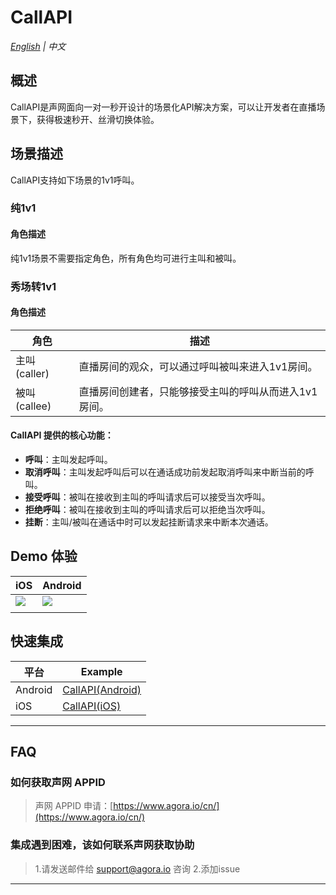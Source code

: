 # CallAPI

*[English](README.md) | 中文*

## 概述

CallAPI是声网面向一对一秒开设计的场景化API解决方案，可以让开发者在直播场景下，获得极速秒开、丝滑切换体验。

## 场景描述
CallAPI支持如下场景的1v1呼叫。

### 纯1v1
#### 角色描述
纯1v1场景不需要指定角色，所有角色均可进行主叫和被叫。

### 秀场转1v1

#### 角色描述

| 角色         | 描述                          |
|------------|-----------------------------|
| 主叫(caller) | 直播房间的观众，可以通过呼叫被叫来进入1v1房间。    |
| 被叫(callee) | 直播房间创建者，只能够接受主叫的呼叫从而进入1v1房间。 |

#### CallAPI 提供的核心功能：
- **呼叫**：主叫发起呼叫。
- **取消呼叫**：主叫发起呼叫后可以在通话成功前发起取消呼叫来中断当前的呼叫。
- **接受呼叫**：被叫在接收到主叫的呼叫请求后可以接受当次呼叫。
- **拒绝呼叫**：被叫在接收到主叫的呼叫请求后可以拒绝当次呼叫。
- **挂断**：主叫/被叫在通话中时可以发起挂断请求来中断本次通话。



## Demo 体验     

| iOS                                                                              | Android                                                                          |  
|----------------------------------------------------------------------------------|----------------------------------------------------------------------------------|
| ![](https://fullapp.oss-cn-beijing.aliyuncs.com/scenario_api/1v1_qrcode_ios.png) | ![](https://fullapp.oss-cn-beijing.aliyuncs.com/scenario_api/1v1_qrcode_android.png) |  
|                                                                                  |                                                                                  |  

## 快速集成


| 平台     | Example                   |
|---------|------------------------|
| Android | [CallAPI(Android)](Android) |
| iOS     | [CallAPI(iOS)](iOS)   |

---

## FAQ

### 如何获取声网 APPID

> 声网 APPID 申请：[https://www.agora.io/cn/](https://www.agora.io/cn/)


### 集成遇到困难，该如何联系声网获取协助

> 1.请发送邮件给 [support@agora.io](mailto:support@agora.io) 咨询
> 2.添加issue

---
